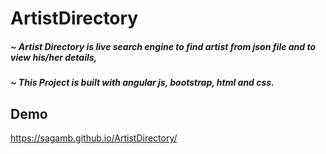 # ArtistDirectory

##### ~ Artist Directory is live search engine to find artist from json file and to view his/her details,
##### ~ This Project is built with angular js, bootstrap, html and css.

## Demo
https://sagamb.github.io/ArtistDirectory/
